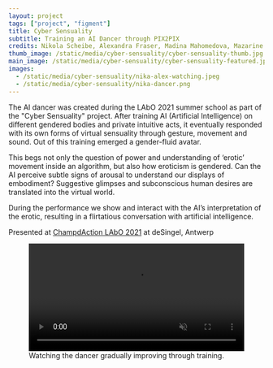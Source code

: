 ```yaml
---
layout: project
tags: ["project", "figment"]
title: Cyber Sensuality
subtitle: Training an AI Dancer through PIX2PIX
credits: Nikola Scheibe, Alexandra Fraser, Madina Mahomedova, Mazarine Haarscheer and David Bello Arcos
thumb_image: /static/media/cyber-sensuality/cyber-sensuality-thumb.jpg
main_image: /static/media/cyber-sensuality/cyber-sensuality-featured.jpg
images:
  - /static/media/cyber-sensuality/nika-alex-watching.jpeg
  - /static/media/cyber-sensuality/nika-dancer.png
---
```


The AI dancer was created during the LAbO 2021 summer school as part of the "Cyber Sensuality" project. After training AI (Artificial Intelligence) on different gendered bodies and private intuitive acts, it eventually responded with its own forms of virtual sensuality through gesture, movement and sound. Out of this training emerged a gender-fluid avatar.

This begs not only the question of power and understanding of ‘erotic’ movement inside an algorithm, but also how eroticism is gendered. Can the AI perceive subtle signs of arousal to understand our displays of embodiment? Suggestive glimpses and subconscious human desires are translated into the virtual world.

During the performance we show and interact with the AI’s interpretation of the erotic, resulting in a flirtatious conversation with artificial intelligence.

Presented at [ChampdAction LAbO 2021](https://www.champdactionlabo.be/) at deSingel, Antwerp

<figure>
<video loop autoplay muted src="https://tag-site.s3-eu-central-1.amazonaws.com/cyber-sensuality/2021-erotique-training.mp4" width="100%"></video>
<figcaption>Watching the dancer gradually improving through training.</figcaption></figure>
